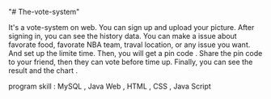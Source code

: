 "# The-vote-system"

It's a vote-system on web.
You can sign up and upload your picture.
After signing in, you can see the history data. 
You can make a issue about favorate food, favorate NBA team, traval location, or any issue you want.
And set up the limite time.
Then, you will get a pin code .
Share the pin code to your friend, then they can vote before time up.
Finally, you can see the result and the chart .

program skill : MySQL , Java Web , HTML , CSS , Java Script
